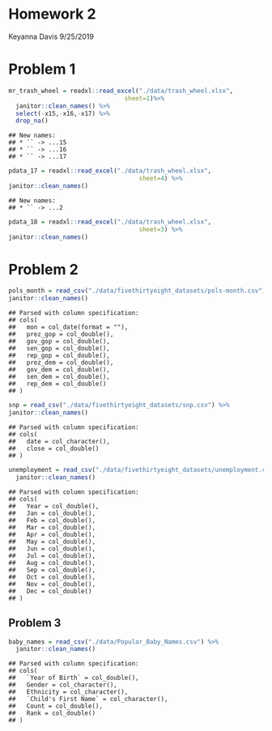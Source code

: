Homework 2
================
Keyanna Davis
9/25/2019

Problem 1
=========

``` r
mr_trash_wheel = readxl::read_excel("./data/trash_wheel.xlsx", 
                                sheet=1)%>%
  janitor::clean_names() %>% 
  select(-x15,-x16,-x17) %>% 
  drop_na()
```

    ## New names:
    ## * `` -> ...15
    ## * `` -> ...16
    ## * `` -> ...17

``` r
pdata_17 = readxl::read_excel("./data/trash_wheel.xlsx",
                                    sheet=4) %>% 
janitor::clean_names()
```

    ## New names:
    ## * `` -> ...2

``` r
pdata_18 = readxl::read_excel("./data/trash_wheel.xlsx",
                                    sheet=3) %>% 
janitor::clean_names()
```

Problem 2
=========

``` r
pols_month = read_csv("./data/fivethirtyeight_datasets/pols-month.csv") %>% 
janitor::clean_names()
```

    ## Parsed with column specification:
    ## cols(
    ##   mon = col_date(format = ""),
    ##   prez_gop = col_double(),
    ##   gov_gop = col_double(),
    ##   sen_gop = col_double(),
    ##   rep_gop = col_double(),
    ##   prez_dem = col_double(),
    ##   gov_dem = col_double(),
    ##   sen_dem = col_double(),
    ##   rep_dem = col_double()
    ## )

``` r
snp = read_csv("./data/fivethirtyeight_datasets/snp.csv") %>% 
janitor::clean_names()
```

    ## Parsed with column specification:
    ## cols(
    ##   date = col_character(),
    ##   close = col_double()
    ## )

``` r
unemployment = read_csv("./data/fivethirtyeight_datasets/unemployment.csv") %>% 
  janitor::clean_names()
```

    ## Parsed with column specification:
    ## cols(
    ##   Year = col_double(),
    ##   Jan = col_double(),
    ##   Feb = col_double(),
    ##   Mar = col_double(),
    ##   Apr = col_double(),
    ##   May = col_double(),
    ##   Jun = col_double(),
    ##   Jul = col_double(),
    ##   Aug = col_double(),
    ##   Sep = col_double(),
    ##   Oct = col_double(),
    ##   Nov = col_double(),
    ##   Dec = col_double()
    ## )

Problem 3
---------

``` r
baby_names = read_csv("./data/Popular_Baby_Names.csv") %>% 
  janitor::clean_names()
```

    ## Parsed with column specification:
    ## cols(
    ##   `Year of Birth` = col_double(),
    ##   Gender = col_character(),
    ##   Ethnicity = col_character(),
    ##   `Child's First Name` = col_character(),
    ##   Count = col_double(),
    ##   Rank = col_double()
    ## )
